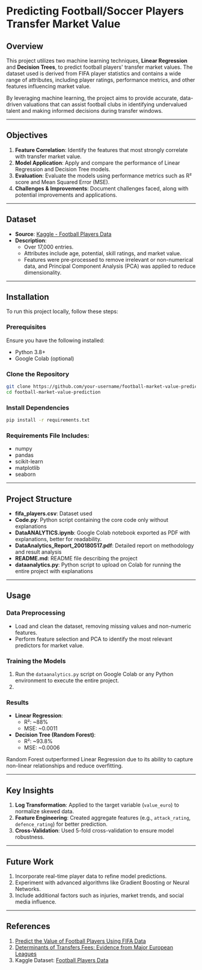 # Predicting Football/Soccer Players Transfer Market Value

## Overview
This project utilizes two machine learning techniques, **Linear Regression** and **Decision Trees**, to predict football players' transfer market values. The dataset used is derived from FIFA player statistics and contains a wide range of attributes, including player ratings, performance metrics, and other features influencing market value.

By leveraging machine learning, the project aims to provide accurate, data-driven valuations that can assist football clubs in identifying undervalued talent and making informed decisions during transfer windows.

---

## Objectives

1. **Feature Correlation**: Identify the features that most strongly correlate with transfer market value.
2. **Model Application**: Apply and compare the performance of Linear Regression and Decision Tree models.
3. **Evaluation**: Evaluate the models using performance metrics such as R² score and Mean Squared Error (MSE).
4. **Challenges & Improvements**: Document challenges faced, along with potential improvements and applications.

---

## Dataset

- **Source**: [Kaggle - Football Players Data](https://www.kaggle.com/datasets/maso0dahmed/football-players-data/data)
- **Description**: 
  - Over 17,000 entries.
  - Attributes include age, potential, skill ratings, and market value.
  - Features were pre-processed to remove irrelevant or non-numerical data, and Principal Component Analysis (PCA) was applied to reduce dimensionality.

---

## Installation

To run this project locally, follow these steps:

### Prerequisites
Ensure you have the following installed:
- Python 3.8+
- Google Colab (optional)

### Clone the Repository
```bash
git clone https://github.com/your-username/football-market-value-prediction.git
cd football-market-value-prediction
```

### Install Dependencies
```bash
pip install -r requirements.txt
```

### Requirements File Includes:
- numpy
- pandas
- scikit-learn
- matplotlib
- seaborn

---

## Project Structure
- **fifa_players.csv**: Dataset used
- **Code.py**: Python script containing the core code only without explanations
- **DataANALYTICS.ipynb**: Google Colab notebook exported as PDF with explanations, better for readability.
- **DataAnalytics_Report_200180517.pdf**: Detailed report on methodology and result analysis
- **README.md**: README file describing the project
- **dataanalytics.py**: Python script to upload on Colab for running the entire project with explanations
---

## Usage

### Data Preprocessing
- Load and clean the dataset, removing missing values and non-numeric features.
- Perform feature selection and PCA to identify the most relevant predictors for market value.

### Training the Models
1. Run the `dataanalytics.py` script on Google Colab or any Python environment to execute the entire project.
2. 
### Results
- **Linear Regression**:
  - R²: ~88%
  - MSE: ~0.0011
- **Decision Tree (Random Forest)**:
  - R²: ~93.8%
  - MSE: ~0.0006

Random Forest outperformed Linear Regression due to its ability to capture non-linear relationships and reduce overfitting.

---

## Key Insights
1. **Log Transformation**: Applied to the target variable (`value_euro`) to normalize skewed data.
2. **Feature Engineering**: Created aggregate features (e.g., `attack_rating`, `defence_rating`) for better prediction.
3. **Cross-Validation**: Used 5-fold cross-validation to ensure model robustness.

---

## Future Work

1. Incorporate real-time player data to refine model predictions.
2. Experiment with advanced algorithms like Gradient Boosting or Neural Networks.
3. Include additional factors such as injuries, market trends, and social media influence.

---

## References

1. [Predict the Value of Football Players Using FIFA Data](https://www.researchgate.net/publication/358871715_Predict_the_Value_of_Football_Players_Using_FIFA_Video_Game_Data_and_Machine_Learning_Techniques)
2. [Determinants of Transfers Fees: Evidence from Major European Leagues](https://www.researchgate.net/publication/331929212_Determinants_of_Transfers_Fees_Evidence_from_the_Five_Major_European_Football_Leagues)
3. Kaggle Dataset: [Football Players Data](https://www.kaggle.com/datasets/maso0dahmed/football-players-data/data)
